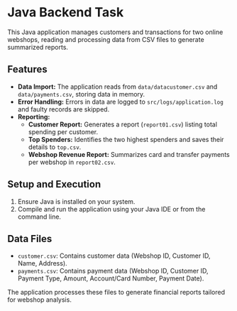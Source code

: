 # Java Backend Task

This Java application manages customers and transactions for two online webshops, reading and processing data from CSV files to generate summarized reports.

## Features

- **Data Import:** The application reads from `data/datacustomer.csv` and `data/payments.csv`, storing data in memory.
- **Error Handling:** Errors in data are logged to `src/logs/application.log` and faulty records are skipped.
- **Reporting:**
  - **Customer Report:** Generates a report (`report01.csv`) listing total spending per customer.
  - **Top Spenders:** Identifies the two highest spenders and saves their details to `top.csv`.
  - **Webshop Revenue Report:** Summarizes card and transfer payments per webshop in `report02.csv`.

## Setup and Execution

1. Ensure Java is installed on your system.
2. Compile and run the application using your Java IDE or from the command line.

## Data Files

- `customer.csv`: Contains customer data (Webshop ID, Customer ID, Name, Address).
- `payments.csv`: Contains payment data (Webshop ID, Customer ID, Payment Type, Amount, Account/Card Number, Payment Date).

The application processes these files to generate financial reports tailored for webshop analysis.
